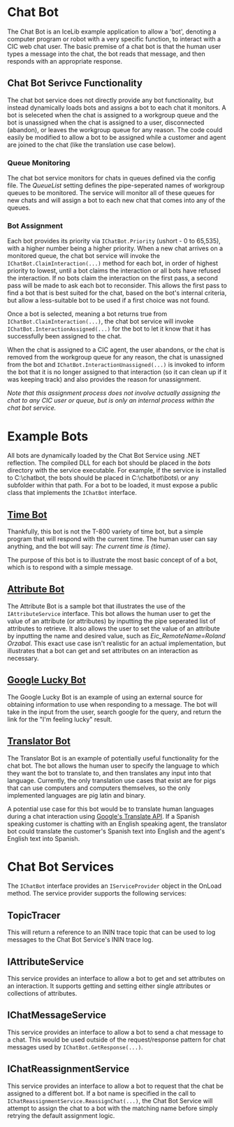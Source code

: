 Chat Bot
========

The Chat Bot is an IceLib example application to allow a 'bot', denoting a computer program or robot with a very specific function, to interact with a CIC web chat user. The basic premise of a chat bot is that the human user types a message into the chat, the bot reads that message, and then responds with an appropriate response.


Chat Bot Serivce Functionality
------------------------------

The chat bot service does not directly provide any bot functionality, but instead dynamically loads bots and assigns a bot to each chat it monitors. A bot is seleceted when the chat is assigned to a workgroup queue and the bot is unassigned when the chat is assigned to a user, disconnected (abandon), or leaves the workgroup queue for any reason. The code could easily be modified to allow a bot to be assigned while a customer and agent are joined to the chat (like the translation use case below).


### Queue Monitoring

The chat bot service monitors for chats in queues defined via the config file. The _QueueList_ setting defines the pipe-seperated names of workgroup queues to be monitored. The service will monitor all of these queues for new chats and will assign a bot to each new chat that comes into any of the queues.


### Bot Assignment

Each bot provides its priority via `IChatBot.Priority` (ushort - 0 to 65,535), with a higher number being a higher priority. When a new chat arrives on a monitored queue, the chat bot service will invoke the `IChatBot.ClaimInteraction(...)` method for each bot, in order of highest priority to lowest, until a bot claims the interaction or all bots have refused the interaction. If no bots claim the interaction on the first pass, a second pass will be made to ask each bot to reconsider. This allows the first pass to find a bot that is best suited for the chat, based on the bot's internal criteria, but allow a less-suitable bot to be used if a first choice was not found.

Once a bot is selected, meaning a bot returns true from `IChatBot.ClaimInteraction(...)`, the chat bot service will invoke `IChatBot.InteractionAssigned(...)` for the bot to let it know that it has successfully been assigned to the chat.

When the chat is assigned to a CIC agent, the user abandons, or the chat is removed from the workgroup queue for any reason, the chat is unassigned from the bot and `IChatBot.InteractionUnassigned(...)` is invoked to inform the bot that it is no longer assigned to that interaction (so it can clean up if it was keeping track) and also provides the reason for unassignment.

_Note that this assignment process does not involve actually assigning the chat to any CIC user or queue, but is only an internal process within the chat bot service._


Example Bots
============

All bots are dynamically loaded by the Chat Bot Service using .NET reflection. The compiled DLL for each bot should be placed in the _bots_ directory with the service executable. For example, if the service is installed to C:\chatbot\, the bots should be placed in C:\chatbot\bots\ or any subfolder within that path. For a bot to be loaded, it must expose a public class that implements the `IChatBot` interface.


[Time Bot]
----------

Thankfully, this bot is not the T-800 variety of time bot, but a simple program that will respond with the current time. The human user can say anything, and the bot will say: _The current time is {time}_.

The purpose of this bot is to illustrate the most basic concept of of a bot, which is to respond with a simple message.


[Attribute Bot]
---------------

The Attribute Bot is a sample bot that illustrates the use of the `IAttributeService` interface. This bot allows the human user to get the value of an attribute (or attributes) by inputting the pipe seperated list of attributes to retrieve. It also allows the user to set the value of an attribute by inputting the name and desired value, such as _Eic\_RemoteName=Roland Orzabal_. This exact use case isn't realistic for an actual implementation, but illustrates that a bot can get and set attributes on an interaction as necessary.


[Google Lucky Bot]
------------------

The Google Lucky Bot is an example of using an external source for obtaining information to use when responding to a message. The bot will take in the input from the user, search google for the query, and return the link for the "I'm feeling lucky" result.


[Translator Bot]
----------------

The Translator Bot is an example of potentially useful functionality for the chat bot. The bot allows the human user to specify the language to which they want the bot to translate to, and then translates any input into that language. Currently, the only translation use cases that exist are for pigs that can use computers and computers themselves, so the only implemented languages are pig latin and binary. 

A potential use case for this bot would be to translate human languages during a chat interaction using [Google's Translate API]. If a Spanish speaking customer is chatting with an English speaking agent, the translator bot could translate the customer's Spanish text into English and the agent's English text into Spanish.


Chat Bot Services
=================

The `IChatBot` interface provides an `IServiceProvider` object in the OnLoad method. The service provider supports the following services:


TopicTracer
-----------

This will return a reference to an ININ trace topic that can be used to log messages to the Chat Bot Service's ININ trace log.


IAttributeService
-----------------

This service provides an interface to allow a bot to get and set attributes on an interaction. It supports getting and setting either single attributes or collections of attributes.


IChatMessageService
-------------------

This service provides an interface to allow a bot to send a chat message to a chat. This would be used outside of the request/response pattern for chat messages used by `IChatBot.GetResponse(...)`. 


IChatReassignmentService
------------------------

This service provides an interface to allow a bot to request that the chat be assigned to a different bot. If a bot name is specified in the call to `IChatReassignmentService.ReassignChat(...)`, the Chat Bot Service will attempt to assign the chat to a bot with the matching name before simply retrying the default assignment logic.



[Google's Translate API]:https://cloud.google.com/translate/
[Attribute Bot]:https://github.com/InteractiveIntelligence/ChatBot/blob/master/src/ExampleBots/AttributeBot/AttributeBot.cs
[Google Lucky Bot]:https://github.com/InteractiveIntelligence/ChatBot/blob/master/src/ExampleBots/GoogleLuckyBot/GoogleBot.cs
[Time Bot]:https://github.com/InteractiveIntelligence/ChatBot/blob/master/src/ExampleBots/TimeBot/TimeBot.cs
[Translator Bot]:https://github.com/InteractiveIntelligence/ChatBot/blob/master/src/ExampleBots/TranslatorBot/TranslatorBot.cs
